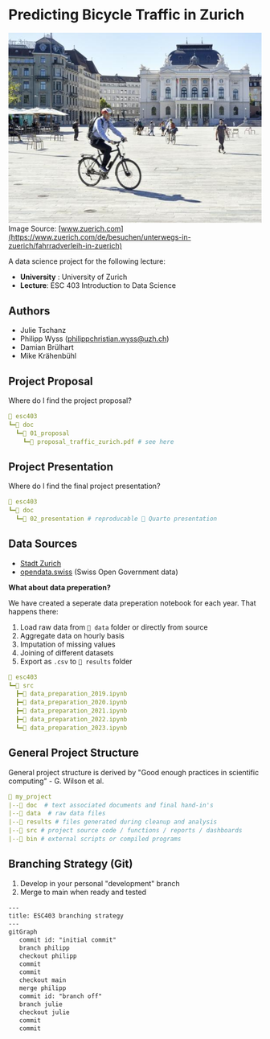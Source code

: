 # Predicting Bicycle Traffic in Zurich

![](/doc/02_presentation/figs/web_zurich_opernhaus_velo_zt_16620_1600x900_01.jpg)
<br>Image Source: [www.zuerich.com](https://www.zuerich.com/de/besuchen/unterwegs-in-zuerich/fahrradverleih-in-zuerich)

A data science project for the following lecture:

- **University** : University of Zurich
- **Lecture**: ESC 403 Introduction to Data Science


## Authors
- Julie Tschanz
- Philipp Wyss (philippchristian.wyss@uzh.ch)
- Damian Brülhart
- Mike Krähenbühl


## Project Proposal

Where do I find the project proposal?
```yaml
📁 esc403
┗━📁 doc 
  ┗━📁 01_proposal
    ┗━📜 proposal_traffic_zurich.pdf # see here
```

## Project Presentation

Where do I find the final project presentation?
```yaml
📁 esc403
┗━📁 doc 
  ┗━📁 02_presentation # reproducable 🎉 Quarto presentation
```


## Data Sources
- [Stadt Zurich](https://stadt-zurich.ch/)
- [opendata.swiss](https://opendata.swiss/en) (Swiss Open Government data)

**What about data preperation?**

We have created a seperate data preperation notebook for each year. That happens there:

1. Load raw data from `📁 data` folder or directly from source
2. Aggregate data on hourly basis
3. Imputation of missing values
4. Joining of different datasets
5. Export as `.csv` to `📁 results` folder
```yaml
📁 esc403
┗━📁 src 
  ┣━📜 data_preparation_2019.ipynb
  ┣━📜 data_preparation_2020.ipynb
  ┣━📜 data_preparation_2021.ipynb
  ┣━📜 data_preparation_2022.ipynb
  ┗━📜 data_preparation_2023.ipynb
```

## General Project Structure
General project structure is derived by "Good enough practices in scientific computing" - G. Wilson et al.
```yml
📁 my_project
|--📁 doc  # text associated documents and final hand-in's
|--📁 data  # raw data files
|--📁 results # files generated during cleanup and analysis
|--📁 src # project source code / functions / reports / dashboards
|--📁 bin # external scripts or compiled programs
```

## Branching Strategy (Git)

1. Develop in your personal "development" branch
2. Merge to main when ready and tested

```mermaid
---
title: ESC403 branching strategy
---
gitGraph
   commit id: "initial commit"
   branch philipp
   checkout philipp
   commit
   commit
   checkout main
   merge philipp
   commit id: "branch off"
   branch julie
   checkout julie
   commit
   commit
```
